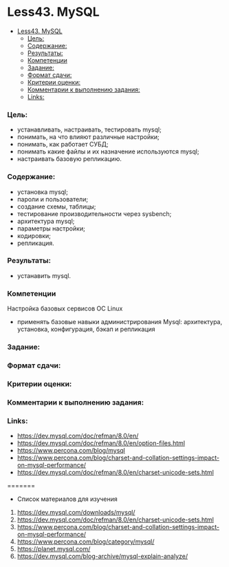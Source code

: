 # Less43. MySQL 
- [Less43. MySQL](#less43-mysql)
    - [Цель:](#цель)
    - [Содержание:](#содержание)
    - [Результаты:](#результаты)
    - [Компетенции](#компетенции)
    - [Задание:](#задание)
    - [Формат сдачи:](#формат-сдачи)
    - [Критерии оценки:](#критерии-оценки)
    - [Комментарии к выполнению задания:](#комментарии-к-выполнению-задания)
    - [Links:](#links)

### Цель: 
- устанавливать, настраивать, тестировать mysql;
- понимать, на что влияют различные настройки;
- понимать, как работает СУБД;
- понимать какие файлы и их назначение используются mysql;
- настраивать базовую репликацию.
  
### Содержание:
- установка mysql;
- пароли и пользователи;
- создание схемы, таблицы;
- тестирование производительности через sysbench;
- архитектура mysql;
- параметры настройки;
- кодировки;
- репликация.
 
### Результаты:
- устанавить mysql.

### Компетенции

Настройка базовых сервисов ОС Linux
  - применять базовые навыки администрирования Mysql: архитектура, установка, конфигурация, бэкап и репликация
 
### Задание:

### Формат сдачи: 

### Критерии оценки:

### Комментарии к выполнению задания:

### Links:

- https://dev.mysql.com/doc/refman/8.0/en/
- https://dev.mysql.com/doc/refman/8.0/en/option-files.html
- https://www.percona.com/blog/mysql
- https://www.percona.com/blog/charset-and-collation-settings-impact-on-mysql-performance/
- https://dev.mysql.com/doc/refman/8.0/en/charset-unicode-sets.html

=======
- Список материалов для изучения
1. https://dev.mysql.com/downloads/mysql/
2. https://dev.mysql.com/doc/refman/8.0/en/charset-unicode-sets.html
3. https://www.percona.com/blog/charset-and-collation-settings-impact-on-mysql-performance/
4. https://www.percona.com/blog/category/mysql/
5. https://planet.mysql.com/
6. https://dev.mysql.com/blog-archive/mysql-explain-analyze/
